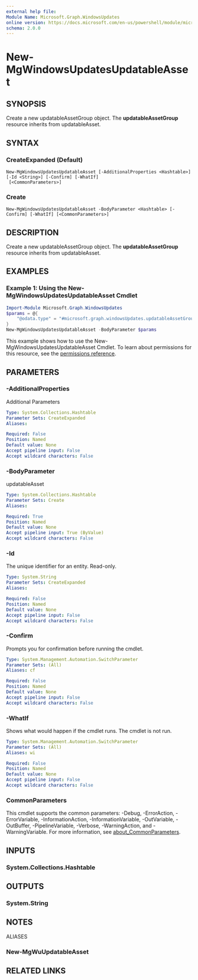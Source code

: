 ```yaml
---
external help file:
Module Name: Microsoft.Graph.WindowsUpdates
online version: https://docs.microsoft.com/en-us/powershell/module/microsoft.graph.windowsupdates/new-mgwindowsupdatesupdatableasset
schema: 2.0.0
---
```


# New-MgWindowsUpdatesUpdatableAsset

## SYNOPSIS
Create a new updatableAssetGroup object.
The **updatableAssetGroup** resource inherits from updatableAsset.

## SYNTAX

### CreateExpanded (Default)
```
New-MgWindowsUpdatesUpdatableAsset [-AdditionalProperties <Hashtable>] [-Id <String>] [-Confirm] [-WhatIf]
 [<CommonParameters>]
```

### Create
```
New-MgWindowsUpdatesUpdatableAsset -BodyParameter <Hashtable> [-Confirm] [-WhatIf] [<CommonParameters>]
```

## DESCRIPTION
Create a new updatableAssetGroup object.
The **updatableAssetGroup** resource inherits from updatableAsset.

## EXAMPLES

### Example 1: Using the New-MgWindowsUpdatesUpdatableAsset Cmdlet
```powershell
Import-Module Microsoft.Graph.WindowsUpdates
$params = @{
	"@odata.type" = "#microsoft.graph.windowsUpdates.updatableAssetGroup"
}
New-MgWindowsUpdatesUpdatableAsset -BodyParameter $params
```

This example shows how to use the New-MgWindowsUpdatesUpdatableAsset Cmdlet.
To learn about permissions for this resource, see the [permissions reference](/graph/permissions-reference).

## PARAMETERS

### -AdditionalProperties
Additional Parameters

```yaml
Type: System.Collections.Hashtable
Parameter Sets: CreateExpanded
Aliases:

Required: False
Position: Named
Default value: None
Accept pipeline input: False
Accept wildcard characters: False
```

### -BodyParameter
updatableAsset

```yaml
Type: System.Collections.Hashtable
Parameter Sets: Create
Aliases:

Required: True
Position: Named
Default value: None
Accept pipeline input: True (ByValue)
Accept wildcard characters: False
```

### -Id
The unique identifier for an entity.
Read-only.

```yaml
Type: System.String
Parameter Sets: CreateExpanded
Aliases:

Required: False
Position: Named
Default value: None
Accept pipeline input: False
Accept wildcard characters: False
```

### -Confirm
Prompts you for confirmation before running the cmdlet.

```yaml
Type: System.Management.Automation.SwitchParameter
Parameter Sets: (All)
Aliases: cf

Required: False
Position: Named
Default value: None
Accept pipeline input: False
Accept wildcard characters: False
```

### -WhatIf
Shows what would happen if the cmdlet runs.
The cmdlet is not run.

```yaml
Type: System.Management.Automation.SwitchParameter
Parameter Sets: (All)
Aliases: wi

Required: False
Position: Named
Default value: None
Accept pipeline input: False
Accept wildcard characters: False
```

### CommonParameters
This cmdlet supports the common parameters: -Debug, -ErrorAction, -ErrorVariable, -InformationAction, -InformationVariable, -OutVariable, -OutBuffer, -PipelineVariable, -Verbose, -WarningAction, and -WarningVariable. For more information, see [about_CommonParameters](http://go.microsoft.com/fwlink/?LinkID=113216).

## INPUTS

### System.Collections.Hashtable

## OUTPUTS

### System.String

## NOTES

ALIASES

### New-MgWuUpdatableAsset

## RELATED LINKS

